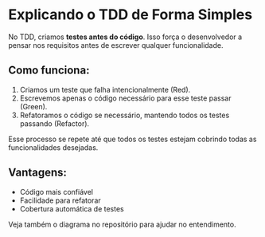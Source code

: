 # Explicando o TDD de Forma Simples

No TDD, criamos **testes antes do código**. Isso força o desenvolvedor a pensar nos requisitos antes de escrever qualquer funcionalidade.

## Como funciona:

1. Criamos um teste que falha intencionalmente (Red).
2. Escrevemos apenas o código necessário para esse teste passar (Green).
3. Refatoramos o código se necessário, mantendo todos os testes passando (Refactor).

Esse processo se repete até que todos os testes estejam cobrindo todas as funcionalidades desejadas.

## Vantagens:

- Código mais confiável
- Facilidade para refatorar
- Cobertura automática de testes

Veja também o diagrama no repositório para ajudar no entendimento.
